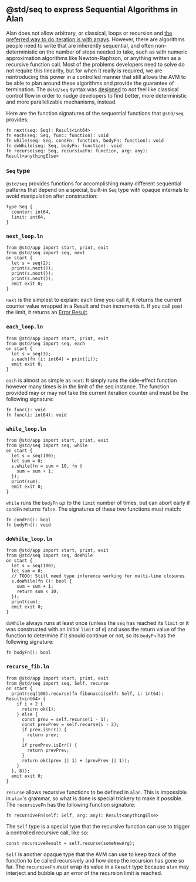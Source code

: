 ## @std/seq to express Sequential Algorithms in Alan

Alan does not allow arbitrary, or classical, loops or recursion and [the preferred way to do iteration is with arrays](./advanced_examples.md#loopln). However, there are algorithms people need to write that are inherently sequential, and often non-deterministic on the number of steps needed to take, such as with numeric approximation algorithms like Newton-Raphson, or anything written as a recursive function call. Most of the problems developers need to solve do not require this linearity, but for when it really is required, we are reintroducing this power in a controlled manner that still allows the AVM to be able to plan around these algorithms and provide the guarantee of termination. The `@std/seq` syntax was [designed](https://github.com/alantech/alan/blob/main/rfcs/007%20-%20Sequential%20Algorithms%20RFC.md) to *not* feel like classical control flow in order to nudge developers to find better, more deterministic and more parallelizable mechanisms, instead.

Here are the function signatures of the sequential functions that `@std/seq` provides:

```ln
fn next(seq: Seq): Result<int64>
fn each(seq: Seq, func: function): void
fn while(seq: Seq, condFn: function, bodyFn: function): void
fn doWhile(seq: Seq, bodyFn: function): void
fn recurse(seq: Seq, recursiveFn: function, arg: any): Result<anythingElse>
```

### `Seq` type

`@std/seq` provides functions for accomplishing many different sequential patterns that depend on a special, built-in `Seq` type with opaque internals to avoid manipulation after construction:

```alan
type Seq {
  counter: int64,
  limit: int64,
}
```

### `next_loop.ln`

```rust,editable
from @std/app import start, print, exit
from @std/seq import seq, next
on start {
  let s = seq(2);
  print(s.next());
  print(s.next());
  print(s.next());
  emit exit 0;
}
```

`next` is the simplest to explain: each time you call it, it returns the current counter value wrapped in a Result and then increments it. If you call past the limit, it returns an [Error Result](./error_handling.md).

### `each_loop.ln`

```rust,editable
from @std/app import start, print, exit
from @std/seq import seq, each
on start {
  let s = seq(3);
  s.each(fn (i: int64) = print(i));
  emit exit 0;
}
```

`each` is almost as simple as `next`: It simply runs the side-effect function however many times is in the limit of the seq instance. The function provided may or may not take the current iteration counter and must be the following signature:

```alan
fn func(): void
fn func(i: int64): void
```

### `while_loop.ln`

```rust,editable
from @std/app import start, print, exit
from @std/seq import seq, while
on start {
  let s = seq(100);
  let sum = 0;
  s.while(fn = sum < 10, fn {
    sum = sum + 1;
  });
  print(sum);
  emit exit 0;
}
```

`while` runs the `bodyFn` *up to* the `limit` number of times, but can abort early if `condFn` returns `false`. The signatures of these two functions must match:

```alan
fn condFn(): bool
fn bodyFn(): void
```

### `doWhile_loop.ln`

```rust,editable
from @std/app import start, print, exit
from @std/seq import seq, doWhile
on start {
  let s = seq(100);
  let sum = 0;
  // TODO: Still need type inference working for multi-line closures
  s.doWhile(fn (): bool {
    sum = sum + 1;
    return sum < 10;
  });
  print(sum);
  emit exit 0;
}
```

`doWhile` always runs at least once (unless the `seq` has reached its `limit` or it was constructed with an initial `limit` of `0`) and uses the return value of the function to determine if it should continue or not, so its `bodyFn` has the following signature:

```alan
fn bodyFn(): bool
```

### `recurse_fib.ln`

```rust,editable
from @std/app import start, print, exit
from @std/seq import seq, Self, recurse
on start {
  print(seq(100).recurse(fn fibonacci(self: Self, i: int64): Result<int64> {
    if i < 2 {
      return ok(1);
    } else {
      const prev = self.recurse(i - 1);
      const prevPrev = self.recurse(i - 2);
      if prev.isErr() {
        return prev;
      }
      if prevPrev.isErr() {
        return prevPrev;
      }
      return ok((prev || 1) + (prevPrev || 1));
    }
  }, 8));
  emit exit 0;
}
```

`recurse` allows recursive functions to be defined in `alan`. This is impossible in `alan`'s grammar, so what is done is special trickery to make it possible. The `recursiveFn` has the following function signature:

```alan
fn recursiveFn(self: Self, arg: any): Result<anythingElse>
```

The `Self` type is a special type that the recursive function can use to trigger a controlled recursive call, like so:

```alan
const recursiveResult = self.recurse(someNewArg);
```

`Self` is another opaque type that the AVM can use to keep track of the function to be called recursively and how deep the recursion has gone so far. The `recursiveFn` *must* wrap its value in a `Result` type because `alan` may interject and bubble up an error of the recursion limit is reached.

